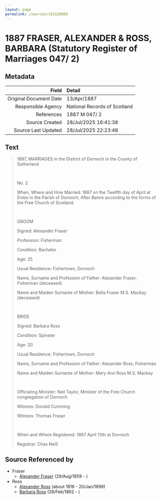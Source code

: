 ```yaml
---
layout: page
permalink: /sources/s53128860
---
```


# 1887 FRASER, ALEXANDER & ROSS, BARBARA (Statutory Register of Marriages 047/ 2)

## Metadata

Field | Detail
---:|:---
Original Document Date | 13/Apr/1887
Responsible Agency | National Records of Scotland
References | 1887 M 047/ 2
Source Created | 28/Jul/2025 16:41:38
Source Last Updated | 28/Jul/2025 22:23:48

## Text

> 1887, MARRIAGES in the District of Dornoch in the County of Sutherland
>
> <br/>
>
> No. 2
>
> When, Where and How Married: 1887 on the Twelfth day of April at Embo in the Parish of Dornoch; After Banns according to the forms of the Free Church of Scotland.
>
> <br/>
>
> GROOM
>
> Signed: Alexander Fraser
>
> Profession: Fisherman
>
> Condition: Bachelor
>
> Age: 25
>
> Usual Residence: Fishertown, Dornoch
>
> Name, Surname and Profession of Father: Alexander Fraser, Fisherman (deceased)
>
> Name and Maiden Surname of Mother: Bella Fraser M.S. Mackay (deceased)
>
> <br/>
>
> BRIDE
>
> Signed: Barbara Ross
>
> Condition: Spinster
>
> Age: 20
>
> Usual Residence: Fishertown, Dornoch
>
> Name, Surname and Profession of Father: Alexander Ross, Fisherman
>
> Name and Maiden Surname of Mother: Mary Ann Ross M.S. Mackay
>
> <br/>
>
> Officiating Minister: Neil Taylor, Minister of the Free Church congregation of Dornoch
>
> Witness: Donald Cumming
>
> Witness: Thomas Fraser
>
> <br/>
>
> When and Where Registered: 1887 April 13th at Dornoch
>
> Registrar: Chas Neill.
>

## Source Referenced by

* Fraser
  * [Alexander Fraser](../people/@36585616@-alexander-fraser-b1859-8-29-d.md) (29/Aug/1859 - )
* Ross
  * [Alexander Ross](../people/@81387900@-alexander-ross-b1816-d1896-1-20.md) (about 1816 - 20/Jan/1896)
  * [Barbara Ross](../people/@82167024@-barbara-ross-b1862-2-28-d.md) (28/Feb/1862 - )
